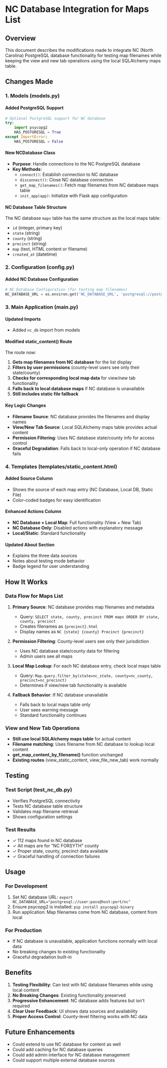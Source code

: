 # NC Database Integration for Maps List

## Overview

This document describes the modifications made to integrate NC (North Carolina) PostgreSQL database functionality for testing map filenames while keeping the view and new tab operations using the local SQLAlchemy maps table.

## Changes Made

### 1. Models (models.py)

#### Added PostgreSQL Support
```python
# Optional PostgreSQL support for NC database
try:
    import psycopg2
    HAS_POSTGRESQL = True
except ImportError:
    HAS_POSTGRESQL = False
```

#### New NCDatabase Class
- **Purpose**: Handle connections to the NC PostgreSQL database
- **Key Methods**:
  - `connect()`: Establish connection to NC database
  - `disconnect()`: Close NC database connection
  - `get_map_filenames()`: Fetch map filenames from NC database maps table
  - `init_app(app)`: Initialize with Flask app configuration

#### NC Database Table Structure
The NC database `maps` table has the same structure as the local maps table:
- `id` (integer, primary key)
- `state` (string)
- `county` (string) 
- `precinct` (string)
- `map` (text, HTML content or filename)
- `created_at` (datetime)

### 2. Configuration (config.py)

#### Added NC Database Configuration
```python
# NC Database Configuration (for testing map filenames)
NC_DATABASE_URL = os.environ.get('NC_DATABASE_URL', 'postgresql://postgres:password@localhost:5432/nc')
```

### 3. Main Application (main.py)

#### Updated Imports
- Added `nc_db` import from models

#### Modified static_content() Route
The route now:
1. **Gets map filenames from NC database** for the list display
2. **Filters by user permissions** (county-level users see only their state/county)
3. **Checks for corresponding local map data** for view/new tab functionality
4. **Falls back to local database maps** if NC database is unavailable
5. **Still includes static file fallback**

#### Key Logic Changes
- **Filename Source**: NC database provides the filenames and display names
- **View/New Tab Source**: Local SQLAlchemy maps table provides actual content
- **Permission Filtering**: Uses NC database state/county info for access control
- **Graceful Degradation**: Falls back to local-only operation if NC database fails

### 4. Templates (templates/static_content.html)

#### Added Source Column
- Shows the source of each map entry (NC Database, Local DB, Static File)
- Color-coded badges for easy identification

#### Enhanced Actions Column
- **NC Database + Local Map**: Full functionality (View + New Tab)
- **NC Database Only**: Disabled actions with explanatory message
- **Local/Static**: Standard functionality

#### Updated About Section
- Explains the three data sources
- Notes about testing mode behavior
- Badge legend for user understanding

## How It Works

### Data Flow for Maps List

1. **Primary Source**: NC database provides map filenames and metadata
   - Query: `SELECT state, county, precinct FROM maps ORDER BY state, county, precinct`
   - Creates filenames as `{precinct}.html`
   - Display names as `NC {state} {county} Precinct {precinct}`

2. **Permission Filtering**: County-level users see only their jurisdiction
   - Uses NC database state/county data for filtering
   - Admin users see all maps

3. **Local Map Lookup**: For each NC database entry, check local maps table
   - Query: `Map.query.filter_by(state=nc_state, county=nc_county, precinct=nc_precinct)`
   - Determines if view/new tab functionality is available

4. **Fallback Behavior**: If NC database unavailable
   - Falls back to local maps table only
   - User sees warning message
   - Standard functionality continues

### View and New Tab Operations

- **Still use local SQLAlchemy maps table** for actual content
- **Filename matching**: Uses filename from NC database to lookup local content
- **get_map_content_by_filename()** function unchanged
- **Existing routes** (view_static_content, view_file_new_tab) work normally

## Testing

### Test Script (test_nc_db.py)
- Verifies PostgreSQL connectivity
- Tests NC database table structure
- Validates map filename retrieval
- Shows configuration settings

### Test Results
- ✓ 112 maps found in NC database
- ✓ All maps are for "NC FORSYTH" county
- ✓ Proper state, county, precinct data available
- ✓ Graceful handling of connection failures

## Usage

### For Development
1. Set NC database URL: `export NC_DATABASE_URL="postgresql://user:pass@host:port/nc"`
2. Ensure psycopg2 is installed: `pip install psycopg2-binary`
3. Run application: Map filenames come from NC database, content from local

### For Production
- If NC database is unavailable, application functions normally with local data
- No breaking changes to existing functionality
- Graceful degradation built-in

## Benefits

1. **Testing Flexibility**: Can test with NC database filenames while using local content
2. **No Breaking Changes**: Existing functionality preserved
3. **Progressive Enhancement**: NC database adds features but isn't required
4. **Clear User Feedback**: UI shows data sources and availability
5. **Proper Access Control**: County-level filtering works with NC data

## Future Enhancements

- Could extend to use NC database for content as well
- Could add caching for NC database queries
- Could add admin interface for NC database management
- Could support multiple external database sources